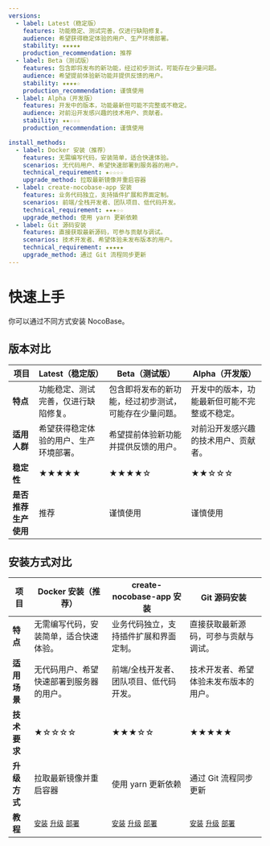 ```yaml
---
versions:
  - label: Latest（稳定版）
    features: 功能稳定、测试完善，仅进行缺陷修复。
    audience: 希望获得稳定体验的用户、生产环境部署。
    stability: ★★★★★
    production_recommendation: 推荐
  - label: Beta（测试版）
    features: 包含即将发布的新功能，经过初步测试，可能存在少量问题。
    audience: 希望提前体验新功能并提供反馈的用户。
    stability: ★★★★☆
    production_recommendation: 谨慎使用
  - label: Alpha（开发版）
    features: 开发中的版本，功能最新但可能不完整或不稳定。
    audience: 对前沿开发感兴趣的技术用户、贡献者。
    stability: ★★☆☆☆
    production_recommendation: 谨慎使用

install_methods:
  - label: Docker 安装（推荐）
    features: 无需编写代码，安装简单，适合快速体验。
    scenarios: 无代码用户、希望快速部署到服务器的用户。
    technical_requirement: ★☆☆☆☆
    upgrade_method: 拉取最新镜像并重启容器
  - label: create-nocobase-app 安装
    features: 业务代码独立，支持插件扩展和界面定制。
    scenarios: 前端/全栈开发者、团队项目、低代码开发。
    technical_requirement: ★★★☆☆
    upgrade_method: 使用 yarn 更新依赖
  - label: Git 源码安装
    features: 直接获取最新源码，可参与贡献与调试。
    scenarios: 技术开发者、希望体验未发布版本的用户。
    technical_requirement: ★★★★★
    upgrade_method: 通过 Git 流程同步更新
---
```


# 快速上手

你可以通过不同方式安装 NocoBase。

## 版本对比

| 项目 | **Latest（稳定版）** | **Beta（测试版）** | **Alpha（开发版）** |
|------|------------------------|----------------------|-----------------------|
| **特点** | 功能稳定、测试完善，仅进行缺陷修复。 | 包含即将发布的新功能，经过初步测试，可能存在少量问题。 | 开发中的版本，功能最新但可能不完整或不稳定。 |
| **适用人群** | 希望获得稳定体验的用户、生产环境部署。 | 希望提前体验新功能并提供反馈的用户。 | 对前沿开发感兴趣的技术用户、贡献者。 |
| **稳定性** | ★★★★★ | ★★★★☆ | ★★☆☆☆ |
| **是否推荐生产使用** | 推荐 | 谨慎使用 | 谨慎使用 |

## 安装方式对比

| 项目 | **Docker 安装（推荐）** | **create-nocobase-app 安装** | **Git 源码安装** |
|------|--------------------------|------------------------------|------------------|
| **特点** | 无需编写代码，安装简单，适合快速体验。 | 业务代码独立，支持插件扩展和界面定制。 | 直接获取最新源码，可参与贡献与调试。 |
| **适用场景** | 无代码用户、希望快速部署到服务器的用户。 | 前端/全栈开发者、团队项目、低代码开发。 | 技术开发者、希望体验未发布版本的用户。 |
| **技术要求** | ★☆☆☆☆ | ★★★☆☆ | ★★★★★ |
| **升级方式** | 拉取最新镜像并重启容器 | 使用 yarn 更新依赖 | 通过 Git 流程同步更新 |
| **教程** | [<code>安装</code>](#) [<code>升级</code>](#) [<code>部署</code>](#) | [<code>安装</code>](#) [<code>升级</code>](#) [<code>部署</code>](#) | [<code>安装</code>](#) [<code>升级</code>](#) [<code>部署</code>](#) |
